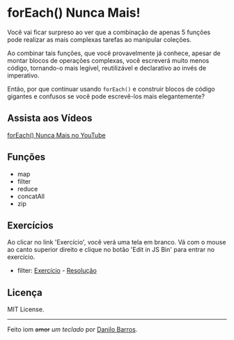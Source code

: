 forEach() Nunca Mais!
=====================

Você vai ficar surpreso ao ver que a combinação de apenas 5 funções pode realizar as 
mais complexas tarefas ao manipular coleções.

Ao combinar tais funções, que você provavelmente já conhece, apesar de montar blocos de 
operações complexas, você escreverá muito menos código, tornando-o mais legível, 
reutilizável e declarativo ao invés de imperativo.

Então, por que continuar usando `forEach()` e construir blocos de código gigantes e 
confusos se você pode escrevê-los mais elegantemente?

Assista aos Vídeos
------------------

[forEach() Nunca Mais no YouTube](https://www.youtube.com/playlist?list=PLhxF6V44XvXQzeZqn3Xd95RKm_Gr7JT7y)

Funções
-------

- map
- filter
- reduce
- concatAll
- zip

Exercícios
----------

Ao clicar no link 'Exercício', você verá uma tela em branco. Vá com o mouse ao canto superior direito
e clique no botão 'Edit in JS Bin' para entrar no exercício.

- filter: [Exercício](http://jsbin.com/vivosej) - [Resolução](https://github.com/js-channel/forEachNuncaMais/blob/master/challenges/challenge-1.js)

Licença
-------

MIT License.

------------

Feito iom <strike>amor</strike> _um teclado_ por [Danilo Barros](http://github.com/danilobjr).

